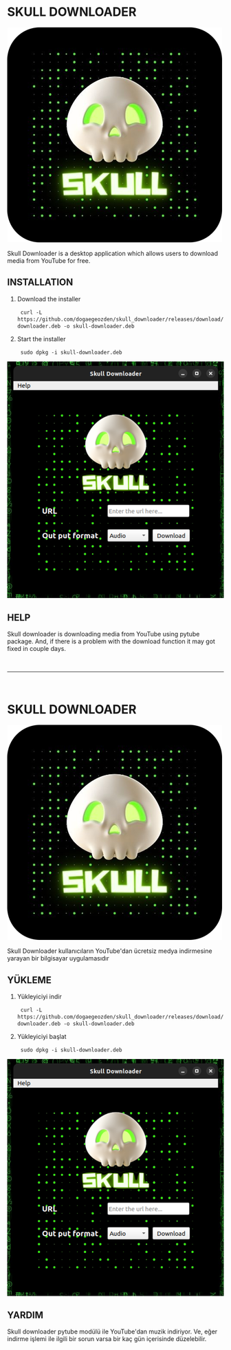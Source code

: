 # SKULL DOWNLOADER
![SkullDownloaderLogo](https://raw.githubusercontent.com/dogaegeozden/skull_downloader/main/logos/skull_downloader_logo_rounded_corners.png)

Skull Downloader is a desktop application which allows users to download media from YouTube for free. 

## INSTALLATION
1) Download the installer

		curl -L https://github.com/dogaegeozden/skull_downloader/releases/download/YouTube/skull-downloader.deb -o skull-downloader.deb

2) Start the installer

		sudo dpkg -i skull-downloader.deb

![AppScreenShot](https://raw.githubusercontent.com/dogaegeozden/skull_downloader/main/app_scs/app_sc.png)

## HELP

Skull downloader is downloading media from YouTube using pytube package. And, if there is a problem with the download function it may got fixed in couple days.

<br>

---

<br>

# SKULL DOWNLOADER
![SkullDownloaderLogo](https://raw.githubusercontent.com/dogaegeozden/skull_downloader/main/logos/skull_downloader_logo_rounded_corners.png)

Skull Downloader kullanıcıların YouTube'dan ücretsiz medya indirmesine yarayan bir bilgisayar uygulamasıdır

## YÜKLEME
1) Yükleyiciyi indir

		curl -L https://github.com/dogaegeozden/skull_downloader/releases/download/YouTube/skull-downloader.deb -o skull-downloader.deb

2) Yükleyiciyi başlat

		sudo dpkg -i skull-downloader.deb
		
![AppScreenShot](https://raw.githubusercontent.com/dogaegeozden/skull_downloader/main/app_scs/app_sc.png)

## YARDIM

Skull downloader pytube modülü ile YouTube'dan muzik indiriyor. Ve, eğer indirme işlemi ile ilgili bir sorun varsa bir kaç gün içerisinde düzelebilir.